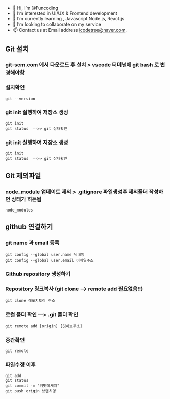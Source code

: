 - 👋 Hi, I’m @Funcoding
- 👀 I’m interested in UI/UX & Frontend development
- 🌱 I’m currently learning , Javascript Node.js, React.js 
- 💞️ I’m looking to collaborate on my service 
- 📫 Contact us at Email address icodetree@naver.com.

<!---
icodetree/icodetree is a ✨ special ✨ repository because its `README.md` (this file) appears on your GitHub profile.
You can click the Preview link to take a look at your changes.
--->



## Git 설치
### git-scm.com 에서 다운로드 후 설치  >  vscode 터미널에 git bash 로 변경해야함
### 설치확인
```
git --version
```

### git init 실행하여 저장소 생성
```
git init
git status  -->> git 상태확인
```


### git init 실행하여 저장소 생성
```
git init
git status  -->> git 상태확인
```


## Git 제외파일
### node_module 업데이트 제외  >  .gitignore 파일생성후 제외폴더 작성하면 상태가 히든됨
```
node_modules
```



## github 연결하기

### git name 과 email 등록

```
git config --global user.name 닉네임
git config --global user.email 이메일주소
```

### Github repository 생성하기
### Repository 링크복사 (git clone —> remote add 필요없음!!)
```
git clone 레포지토리 주소
```

### 로컬 폴더 확인 —> .git 폴더 확인
```
git remote add [origin] [깃허브주소]
```

### 중간확인
```
git remote
```

### 파일수정 이후
```
git add .
git status
git commit -m "커밋메세지"
git push origin 브랜치명
```
